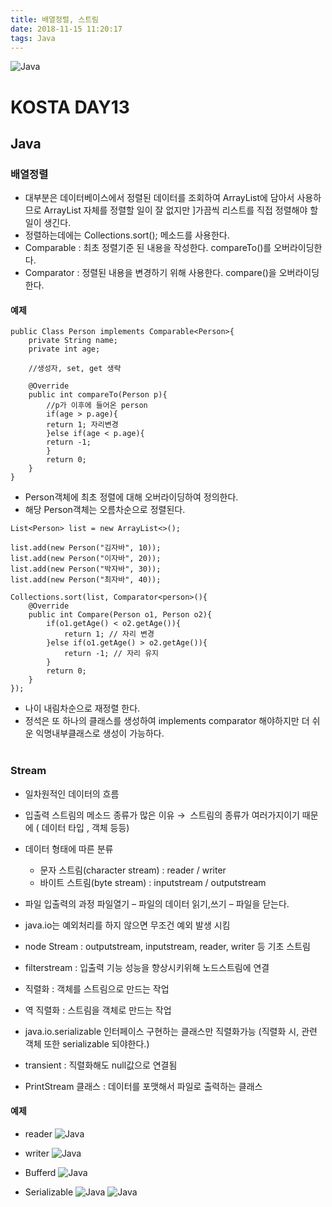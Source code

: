 ```yaml
---
title: 배열정렬, 스트림
date: 2018-11-15 11:20:17
tags: Java
---
```

![Java](images/javaimage.png)
# KOSTA DAY13
## Java

### 배열정렬
- 대부분은 데이터베이스에서 정렬된 데이터를 조회하여 ArrayList에 담아서 사용하므로 ArrayList 자체를 정렬할 일이 잘 없지만 ]가끔씩 리스트를 직접 정렬해야 할일이 생긴다.
- 정렬하는데에는 Collections.sort(); 메소드를 사용한다.
- Comparable : 최초 정렬기준 된 내용을 작성한다. compareTo()를 오버라이딩한다.
- Comparator : 정렬된 내용을 변경하기 위해 사용한다. compare()을 오버라이딩한다.

#### 예제
```
public Class Person implements Comparable<Person>{
    private String name;
    private int age;
    
    //생성자, set, get 생략
    
    @Override
    public int compareTo(Person p){
        //p가 이후에 들어온 person
        if(age > p.age){
        return 1; 자리변경
        }else if(age < p.age){
        return -1;
        }
        return 0;
    }
}
```
- Person객체에 최초 정렬에 대해 오버라이딩하여 정의한다.
- 해당 Person객체는 오름차순으로 정렬된다.

```
List<Person> list = new ArrayList<>();

list.add(new Person("김자바", 10));
list.add(new Person("이자바", 20));
list.add(new Person("박자바", 30));
list.add(new Person("최자바", 40));

Collections.sort(list, Comparator<person>(){
    @Override
    public int Compare(Person o1, Person o2){
        if(o1.getAge() < o2.getAge()){
            return 1; // 자리 변경
        }else if(o1.getAge() > o2.getAge()){
            return -1; // 자리 유지
        }
        return 0;
    }
}); 
```
- 나이 내림차순으로 재정렬 한다.
- 정석은 또 하나의 클래스를 생성하여 implements comparator 해야하지만 더 쉬운 익명내부클래스로 생성이 가능하다.
<br><br>

### Stream
- 일차원적인 데이터의 흐름
- 입출력 스트림의 메소드 종류가 많은 이유 →  스트림의 종류가 여러가지이기 때문에 ( 데이터 타입 , 객체 등등)
- 데이터 형태에 따른 분류 
    - 문자 스트림(character stream)  : reader / writer 
    - 바이트 스트림(byte stream) : inputstream / outputstream
- 파일 입출력의 과정 파일열기 – 파일의 데이터 읽기,쓰기 – 파일을 닫는다.
- java.io는 예외처리를 하지 않으면 무조건 예외 발생 시킴
- node Stream : outputstream, inputstream, reader, writer 등 기초 스트림
- filterstream : 입출력 기능 성능을 향상시키위해 노드스트림에 연결

- 직렬화 : 객체를 스트림으로 만드는 작업
- 역 직렬화 : 스트림을 객체로 만드는 작업
- java.io.serializable 인터페이스 구현하는 클래스만 직렬화가능 (직렬화 시, 관련 객체 또한 serializable 되야한다.)
- transient : 직렬화해도 null값으로 연결됨
- PrintStream 클래스 : 데이터를 포맷해서 파일로 출력하는 클래스

#### 예제
- reader
![Java](images/java/java13-02.png)

- writer
![Java](images/java/java13-03.png)

- Bufferd
![Java](images/java/java13-04.png)

- Serializable
![Java](images/java/java13-05.png)
![Java](images/java/java13-06.png)
